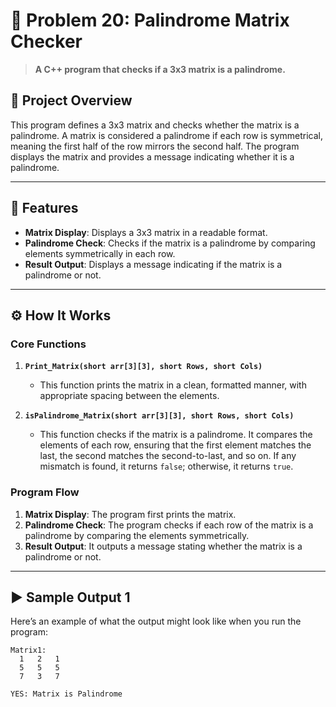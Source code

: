 # 🔄 Problem 20: Palindrome Matrix Checker 

> **A C++ program that checks if a 3x3 matrix is a palindrome.**

## 📘 Project Overview
This program defines a 3x3 matrix and checks whether the matrix is a palindrome. A matrix is considered a palindrome if each row is symmetrical, meaning the first half of the row mirrors the second half. The program displays the matrix and provides a message indicating whether it is a palindrome.

---

## 🌟 Features
- **Matrix Display**: Displays a 3x3 matrix in a readable format.
- **Palindrome Check**: Checks if the matrix is a palindrome by comparing elements symmetrically in each row.
- **Result Output**: Displays a message indicating if the matrix is a palindrome or not.

---

## ⚙️ How It Works

### Core Functions
1. **`Print_Matrix(short arr[3][3], short Rows, short Cols)`**
   - This function prints the matrix in a clean, formatted manner, with appropriate spacing between the elements.

2. **`isPalindrome_Matrix(short arr[3][3], short Rows, short Cols)`**
   - This function checks if the matrix is a palindrome. It compares the elements of each row, ensuring that the first element matches the last, the second matches the second-to-last, and so on. If any mismatch is found, it returns `false`; otherwise, it returns `true`.

### Program Flow
1. **Matrix Display**: The program first prints the matrix.
2. **Palindrome Check**: The program checks if each row of the matrix is a palindrome by comparing the elements symmetrically.
3. **Result Output**: It outputs a message stating whether the matrix is a palindrome or not.

---

## ▶️ Sample Output 1
Here’s an example of what the output might look like when you run the program:

```plaintext
Matrix1: 
  1   2   1   
  5   5   5   
  7   3   7   

YES: Matrix is Palindrome
